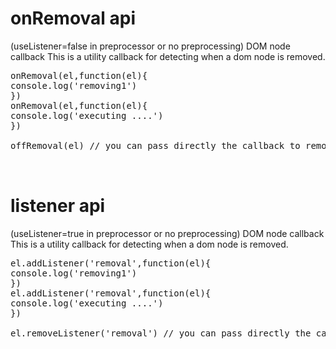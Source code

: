 # onRemoval api 
(useListener=false in preprocessor or no preprocessing)
 DOM node callback
 This is a utility callback for detecting when a dom node is removed.
<pre>
onRemoval(el,function(el){
console.log('removing1') 
})
onRemoval(el,function(el){
console.log('executing ....') 
})

offRemoval(el) // you can pass directly the callback to remove


</pre>
# listener api 
(useListener=true in preprocessor or no preprocessing)
 DOM node callback
 This is a utility callback for detecting when a dom node is removed.
<pre>
el.addListener('removal',function(el){
console.log('removing1') 
})
el.addListener('removal',function(el){
console.log('executing ....') 
})

el.removeListener('removal') // you can pass directly the callback to remove


</pre>
